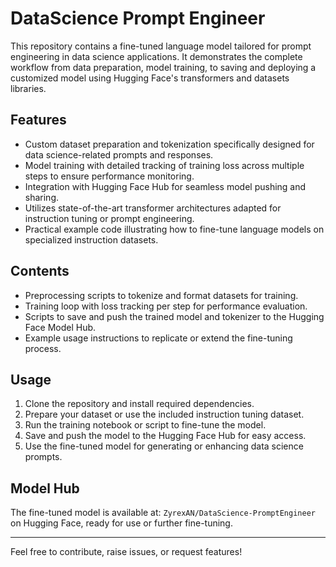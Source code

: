 # DataScience Prompt Engineer

This repository contains a fine-tuned language model tailored for prompt engineering in data science applications. It demonstrates the complete workflow from data preparation, model training, to saving and deploying a customized model using Hugging Face's transformers and datasets libraries.

## Features

- Custom dataset preparation and tokenization specifically designed for data science-related prompts and responses.
- Model training with detailed tracking of training loss across multiple steps to ensure performance monitoring.
- Integration with Hugging Face Hub for seamless model pushing and sharing.
- Utilizes state-of-the-art transformer architectures adapted for instruction tuning or prompt engineering.
- Practical example code illustrating how to fine-tune language models on specialized instruction datasets.

## Contents

- Preprocessing scripts to tokenize and format datasets for training.
- Training loop with loss tracking per step for performance evaluation.
- Scripts to save and push the trained model and tokenizer to the Hugging Face Model Hub.
- Example usage instructions to replicate or extend the fine-tuning process.

## Usage

1. Clone the repository and install required dependencies.
2. Prepare your dataset or use the included instruction tuning dataset.
3. Run the training notebook or script to fine-tune the model.
4. Save and push the model to the Hugging Face Hub for easy access.
5. Use the fine-tuned model for generating or enhancing data science prompts.

## Model Hub

The fine-tuned model is available at: `ZyrexAN/DataScience-PromptEngineer` on Hugging Face, ready for use or further fine-tuning.

---

Feel free to contribute, raise issues, or request features!

